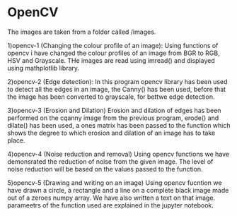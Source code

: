 # OpenCV

The images are taken from a folder called /images.

1)opencv-1 (Changing the colour profile of an image):
Using functions of opencv i have changed the colour profiles of an image from BGR to RGB, HSV and Grayscale. THe images are read using imread() and displayed using mathplotlib library.

2)opencv-2 (Edge detection):
In this program opencv library has been used to detect all the edges in an image, the Canny() has been used, before that the image has been converted to grayscale, for bettwe edge detection.

3)opencv-3 (Erosion and Dilation)
Erosion and dilation of edges has been performed on the cqanny image from the previous program, erode() and dilate() has been used, a ones matrix has been passed to the function which shows the degree to which erosion and dilation of an image has to take place.

4)opencv-4 (Noise reduction and removal)
Using opencv functions we have demonsrated the reduction of noise from the given image. The level of noise reduction will be based on the values passed to the function.

5)opencv-5 (Drawing and writing on an image)
Using opencv fucntion we have drawn a circle, a rectangle and a line on a complete black image made out of a zeroes numpy array. We have also written a text on that image. parameetrs of the function used are explained in the jupyter notebook.
